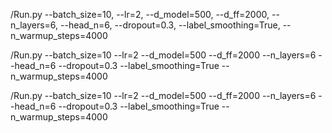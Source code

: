 /Run.py --batch_size=10, --lr=2, --d_model=500, --d_ff=2000, --n_layers=6, --head_n=6, --dropout=0.3, --label_smoothing=True, --n_warmup_steps=4000

/Run.py --batch_size=10 --lr=2 --d_model=500 --d_ff=2000 --n_layers=6 --head_n=6 --dropout=0.3 --label_smoothing=True --n_warmup_steps=4000

/Run.py --batch_size=10 --lr=2 --d_model=500 --d_ff=2000 --n_layers=6 --head_n=6 --dropout=0.3 --label_smoothing=True --n_warmup_steps=4000